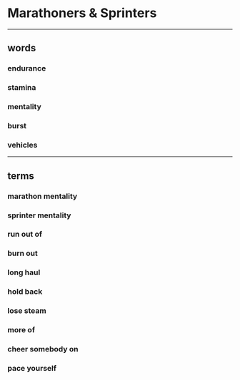 # Marathoners & Sprinters

---

## words

### endurance

### stamina

### mentality

### burst

### vehicles

---

## terms

### marathon mentality

### sprinter mentality

### run out of

### burn out

### long haul

### hold back

### lose steam

### more of

### cheer somebody on

### pace yourself

